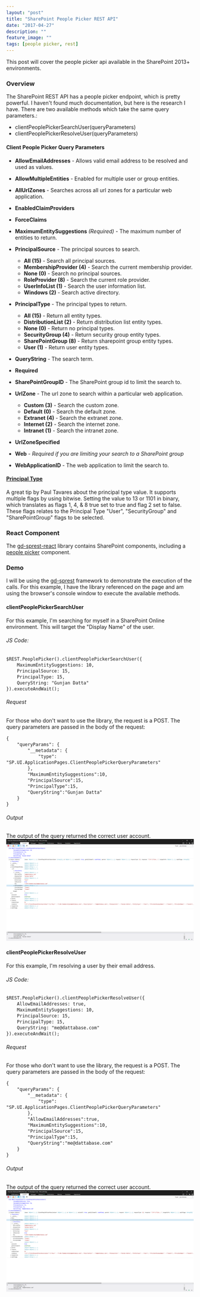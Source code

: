 ```yaml
---
layout: "post"
title: "SharePoint People Picker REST API"
date: "2017-04-27"
description: ""
feature_image: ""
tags: [people picker, rest]
---
```


This post will cover the people picker api available in the SharePoint 2013+ environments.

<!--more-->

### Overview

The SharePoint REST API has a people picker endpoint, which is pretty powerful. I haven't found much documentation, but here is the research I have. There are two available methods which take the same query parameters.:
* clientPeoplePickerSearchUser(queryParameters)
* clientPeoplePickerResolveUser(queryParameters)

#### Client People Picker Query Parameters

- **AllowEmailAddresses** - Allows valid email address to be resolved and used as values.
- **AllowMultipleEntities** - Enabled for multiple user or group entities.
- **AllUrlZones** - Searches across all url zones for a particular web application.
- **EnabledClaimProviders**
- **ForceClaims**
- **MaximumEntitySuggestions** _(Required)_ - The maximum number of entities to return.
- **PrincipalSource** - The principal sources to search.
    
    - **All (15)** - Search all principal sources.
    - **MembershipProvider (4)** - Search the current membership provider.
    - **None (0)** - Search no principal sources.
    - **RoleProvider (8)** - Search the current role provider.
    - **UserInfoList (1)** - Search the user information list.
    - **Windows (2)** - Search active directory.
- **PrincipalType** - The principal types to return.
    
    - **All (15)** - Return all entity types.
    - **DistributionList (2)** - Return distribution list entity types.
    - **None (0)** - Return no principal types.
    - **SecurityGroup (4)** - Return security group entity types.
    - **SharePointGroup (8)** - Return sharepoint group entity types.
    - **User (1)** - Return user entity types.
- **QueryString** - The search term.
- **Required**
- **SharePointGroupID** - The SharePoint group id to limit the search to.
- **UrlZone** - The url zone to search within a particular web application.
    
    - **Custom (3)** - Search the custom zone.
    - **Default (0)** - Search the default zone.
    - **Extranet (4)** - Search the extranet zone.
    - **Internet (2)** - Search the internet zone.
    - **Intranet (1)** - Search the intranet zone.
- **UrlZoneSpecified**
- **Web** - _Required if you are limiting your search to a SharePoint group_
- **WebApplicationID** - The web application to limit the search to.

#### [Principal Type](https://msdn.microsoft.com/en-us/library/microsoft.sharepoint.client.utilities.principaltype.aspx?f=255&MSPPError=-2147217396)

A great tip by Paul Tavares about the principal type value. It supports multiple flags by using bitwise. Setting the value to 13 or 1101 in binary, which translates as flags 1, 4, & 8 true set to true and flag 2 set to false. These flags relates to the Principal Type "User", "SecurityGroup" and "SharePointGroup" flags to be selected.

### React Component

The [gd-sprest-react](https://github.com/gunjandatta/sprest/wiki/React) library contains SharePoint components, including a [people picker](https://github.com/gunjandatta/sprest/wiki/React-People-Picker) component.

### Demo

I will be using the [gd-sprest](https://gunjandatta.github.io/sprest) framework to demonstrate the execution of the calls. For this example, I have the library referenced on the page and am using the browser's console window to execute the available methods.

#### clientPeoplePickerSearchUser

For this example, I'm searching for myself in a SharePoint Online environment. This will target the "Display Name" of the user.

###### JS Code:

```
$REST.PeoplePicker().clientPeoplePickerSearchUser({
    MaximumEntitySuggestions: 10,
    PrincipalSource: 15,
    PrincipalType: 15,
    QueryString: "Gunjan Datta"
}).executeAndWait();

```

###### Request

For those who don't want to use the library, the request is a POST. The query parameters are passed in the body of the request:

```
{
    "queryParams": {
        "__metadata": {
            "type": "SP.UI.ApplicationPages.ClientPeoplePickerQueryParameters"
        },
        "MaximumEntitySuggestions":10,
        "PrincipalSource":15,
        "PrincipalType":15,
        "QueryString":"Gunjan Datta"
    }
}

```

###### Output

The output of the query returned the correct user account. ![Search User](images/PeoplePickerAPI/searchUser.png)

#### clientPeoplePickerResolveUser

For this example, I'm resolving a user by their email address.

###### JS Code:

```
$REST.PeoplePicker().clientPeoplePickerResolveUser({
    AllowEmailAddresses: true,
    MaximumEntitySuggestions: 10,
    PrincipalSource: 15,
    PrincipalType: 15,
    QueryString: "me@dattabase.com"
}).executeAndWait();

```

###### Request

For those who don't want to use the library, the request is a POST. The query parameters are passed in the body of the request:

```
{
    "queryParams": {
        "__metadata": {
            "type": "SP.UI.ApplicationPages.ClientPeoplePickerQueryParameters"
        },
        "AllowEmailAddresses":true,
        "MaximumEntitySuggestions":10,
        "PrincipalSource":15,
        "PrincipalType":15,
        "QueryString":"me@dattabase.com"
    }
}

```

###### Output

The output of the query returned the correct user account. ![Resolve User](images/PeoplePickerAPI/resolveUser.png)
